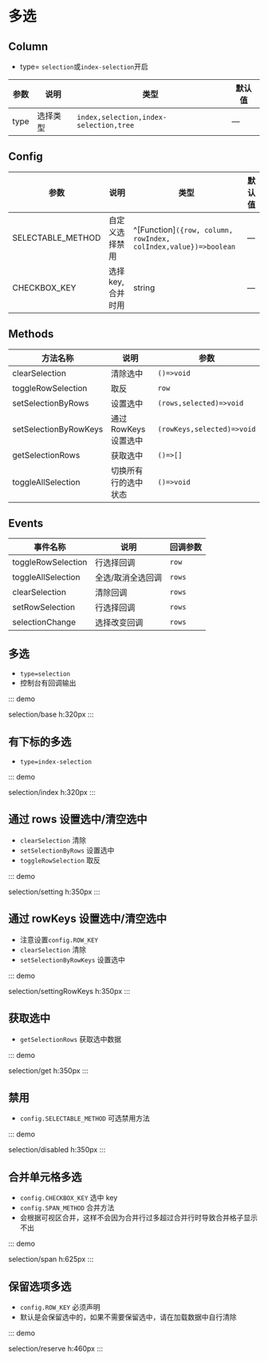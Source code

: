 # 多选

## Column

-   type= `selection`或`index-selection`开启

| 参数 | 说明     | 类型                                   | 默认值 |
| ---- | -------- | -------------------------------------- | ------ |
| type | 选择类型 | `index,selection,index-selection,tree` | —      |

## Config

| 参数                     | 说明           | 类型                                                            | 默认值 |
| ------------------------ | -------------- | --------------------------------------------------------------- | ------ |
| SELECTABLE_METHOD        | 自定义选择禁用 | ^[Function]`({row, column, rowIndex, colIndex,value})=>boolean` | —      |
| CHECKBOX_KEY             | 选择 key,合并时用       | string                                                          | —      |

## Methods

| 方法名称              | 说明                  | 参数                       |
| --------------------- | --------------------- | -------------------------- |
| clearSelection        | 清除选中              | `()=>void`                 |
| toggleRowSelection    | 取反                  | `row`                      |
| setSelectionByRows    | 设置选中              | `(rows,selected)=>void`    |
| setSelectionByRowKeys | 通过 RowKeys 设置选中 | `(rowKeys,selected)=>void` |
| getSelectionRows      | 获取选中              | `()=>[]`                   |
| toggleAllSelection    | 切换所有行的选中状态  | `()=>void`                 |

## Events

| 事件名称           | 说明              | 回调参数 |
| ------------------ | ----------------- | -------- |
| toggleRowSelection | 行选择回调        | `row`    |
| toggleAllSelection | 全选/取消全选回调 | `rows`   |
| clearSelection     | 清除回调          | `rows`   |
| setRowSelection    | 行选择回调        | `rows`   |
| selectionChange    | 选择改变回调      | `rows`   |

## 多选

-   `type=selection`
-   控制台有回调输出

::: demo

selection/base
h:320px
:::

## 有下标的多选

-   `type=index-selection`

::: demo

selection/index
h:320px
:::

## 通过 rows 设置选中/清空选中

-   `clearSelection` 清除
-   `setSelectionByRows` 设置选中
-   `toggleRowSelection` 取反

::: demo

selection/setting
h:350px
:::

## 通过 rowKeys 设置选中/清空选中

-   注意设置`config.ROW_KEY`
-   `clearSelection` 清除
-   `setSelectionByRowKeys` 设置选中

::: demo

selection/settingRowKeys
h:350px
:::

## 获取选中

-   `getSelectionRows` 获取选中数据

::: demo

selection/get
h:350px
:::

## 禁用

-   `config.SELECTABLE_METHOD` 可选禁用方法

::: demo

selection/disabled
h:350px
:::

## 合并单元格多选

-   `config.CHECKBOX_KEY` 选中 key
-   `config.SPAN_METHOD` 合并方法
-   会根据可视区合并，这样不会因为合并行过多超过合并行时导致合并格子显示不出

::: demo

selection/span
h:625px
:::


## 保留选项多选

-   `config.ROW_KEY` 必须声明
-   默认是会保留选中的，如果不需要保留选中，请在加载数据中自行清除

::: demo

selection/reserve
h:460px
:::
